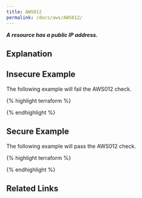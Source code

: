 ```yaml
---
title: AWS012
permalink: /docs/aws/AWS012/
---
```


***A resource has a public IP address.***

## Explanation





## Insecure Example

The following example will fail the AWS012 check.

{% highlight terraform %}



{% endhighlight %}

## Secure Example

The following example will pass the AWS012 check.

{% highlight terraform %}



{% endhighlight %}

## Related Links


